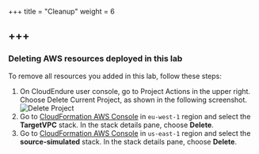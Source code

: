 +++
title = "Cleanup"
weight = 6

+++
-----------


### Deleting AWS resources deployed in this lab
To remove all resources you added in this lab, follow these steps:

1. On CloudEndure user console, go to Project Actions in the upper right. Choose Delete Current Project, as shown in the following screenshot.
![Delete Project](/lab1/delete_current_project.png?classes=shadow,border&width=20pc)
2. Go to [CloudFormation AWS Console](https://eu-west-1.console.aws.amazon.com/cloudformation/home?region=eu-west-1) in `eu-west-1` region and select the **TargetVPC** stack. In the stack details pane, choose **Delete**.
3. Go to [CloudFormation AWS Console](https://eu-west-1.console.aws.amazon.com/cloudformation/home?region=eu-west-1) in `us-east-1` region and select the **source-simulated** stack. In the stack details pane, choose **Delete**.